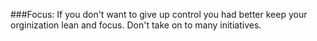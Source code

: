 ###Focus:
If you don't want to give up control you had better keep your orginization lean and focus. Don't take on to many initiatives.
